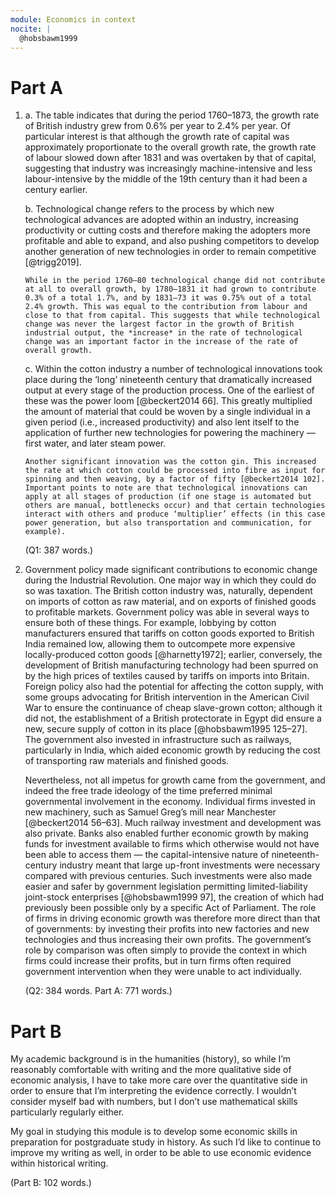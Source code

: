 ```yaml
---
module: Economics in context
nocite: |
  @hobsbawm1999
---
```


# Part A

1. a.  The table indicates that during the period 1760–1873, the growth rate of British industry grew from 0.6% per year to 2.4% per year. Of particular interest is that although the growth rate of capital was approximately proportionate to the overall growth rate, the growth rate of labour slowed down after 1831 and was overtaken by that of capital, suggesting that industry was increasingly machine-intensive and less labour-intensive by the middle of the 19th century than it had been a century earlier.

   b.  Technological change refers to the process by which new technological advances are adopted within an industry, increasing productivity or cutting costs and therefore making the adopters more profitable and able to expand, and also pushing competitors to develop another generation of new technologies in order to remain competitive [@trigg2019].

       While in the period 1760–80 technological change did not contribute at all to overall growth, by 1780–1831 it had grown to contribute 0.3% of a total 1.7%, and by 1831–73 it was 0.75% out of a total 2.4% growth. This was equal to the contribution from labour and close to that from capital. This suggests that while technological change was never the largest factor in the growth of British industrial output, the *increase* in the rate of technological change was an important factor in the increase of the rate of overall growth.

   c.  Within the cotton industry a number of technological innovations took place during the ‘long’ nineteenth century that dramatically increased output at every stage of the production process. One of the earliest of these was the power loom [@beckert2014 66]. This greatly multiplied the amount of material that could be woven by a single individual in a given period (i.e., increased productivity) and also lent itself to the application of further new technologies for powering the machinery — first water, and later steam power.

       Another significant innovation was the cotton gin. This increased the rate at which cotton could be processed into fibre as input for spinning and then weaving, by a factor of fifty [@beckert2014 102]. Important points to note are that technological innovations can apply at all stages of production (if one stage is automated but others are manual, bottlenecks occur) and that certain technologies interact with others and produce ‘multiplier’ effects (in this case power generation, but also transportation and communication, for example).

   (Q1: 387 words.)

2. Government policy made significant contributions to economic change during the Industrial Revolution. One major way in which they could do so was taxation. The British cotton industry was, naturally, dependent on imports of cotton as raw material, and on exports of finished goods to profitable markets. Government policy was able in several ways to ensure both of these things. For example, lobbying by cotton manufacturers ensured that tariffs on cotton goods exported to British India remained low, allowing them to outcompete more expensive locally-produced cotton goods [@harnetty1972]; earlier, conversely, the development of British manufacturing technology had been spurred on by the high prices of textiles caused by tariffs on imports into Britain. Foreign policy also had the potential for affecting the cotton supply, with some groups advocating for British intervention in the American Civil War to ensure the continuance of cheap slave-grown cotton; although it did not, the establishment of a British protectorate in Egypt did ensure a new, secure supply of cotton in its place [@hobsbawm1995 125–27]. The government also invested in infrastructure such as railways, particularly in India, which aided economic growth by reducing the cost of transporting raw materials and finished goods.

   Nevertheless, not all impetus for growth came from the government, and indeed the free trade ideology of the time preferred minimal governmental involvement in the economy. Individual firms invested in new machinery, such as Samuel Greg’s mill near Manchester [@beckert2014 56–63]. Much railway investment and development was also private. Banks also enabled further economic growth by making funds for investment available to firms which otherwise would not have been able to access them — the capital-intensive nature of nineteenth-century industry meant that large up-front investments were necessary compared with previous centuries. Such investments were also made easier and safer by government legislation permitting limited-liability joint-stock enterprises [@hobsbawm1999 97], the creation of which had previously been possible only by a specific Act of Parliament. The role of firms in driving economic growth was therefore more direct than that of governments: by investing their profits into new factories and new technologies and thus increasing their own profits. The government’s role by comparison was often simply to provide the context in which firms could increase their profits, but in turn firms often required government intervention when they were unable to act individually.

   (Q2: 384 words. Part A: 771 words.)

# Part B

My academic background is in the humanities (history), so while I’m reasonably comfortable with writing and the more qualitative side of economic analysis, I have to take more care over the quantitative side in order to ensure that I’m interpreting the evidence correctly. I wouldn’t consider myself bad with numbers, but I don’t use mathematical skills particularly regularly either.

My goal in studying this module is to develop some economic skills in preparation for postgraduate study in history. As such I’d like to continue to improve my writing as well, in order to be able to use economic evidence within historical writing.

(Part B: 102 words.)

